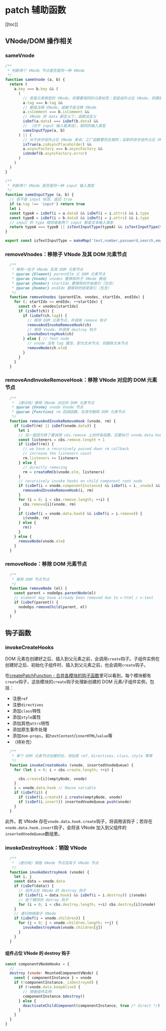 # patch 辅助函数

[[toc]]

## VNode/DOM 操作相关

### sameVnode

```js
/**
 * 判断两个 VNode 节点是否是同一种 VNode
 */
function sameVnode (a, b) {
  return (
    a.key === b.key && (
      (
        // 若是元素类型的 VNode，则需要相同的元素标签；若是组件占位 VNode，则需要是相同组件的 VNode
        a.tag === b.tag &&
        // 都是注释 VNode，或都不是注释 VNode
        a.isComment === b.isComment &&
        // VNode 的 data 都定义了，或都没定义
        isDef(a.data) === isDef(b.data) &&
        // （对于 input 输入框来说），相同的输入类型
        sameInputType(a, b)
      ) || (
        // 对于异步组件占位 VNode 来说，工厂函数要完全相同；且新的异步组件占位 VNode 不能是失败状态
        isTrue(a.isAsyncPlaceholder) &&
        a.asyncFactory === b.asyncFactory &&
        isUndef(b.asyncFactory.error)
      )
    )
  )
}

/**
 * 判断两个 VNode 是否是同一种 input 输入类型
 */
function sameInputType (a, b) {
  // 若不是 input 标签，返回 true
  if (a.tag !== 'input') return true
  let i
  const typeA = isDef(i = a.data) && isDef(i = i.attrs) && i.type
  const typeB = isDef(i = b.data) && isDef(i = i.attrs) && i.type
  // input 的 type 相同或者两个 input 都是文本输入类型
  return typeA === typeB || isTextInputType(typeA) && isTextInputType(typeB)
}
```

```js
export const isTextInputType = makeMap('text,number,password,search,email,tel,url')
```

### removeVnodes：移除子 VNode 及其 DOM 元素节点

```js
  /**
   * 移除一批子 VNode 及其 DOM 元素节点
   * @param {Element} parentElm 父 DOM 元素节点
   * @param {Vnode} vnodes 要移除的子 VNode 数组
   * @param {Number} startIdx 要移除的开始索引（包含）
   * @param {Number} endIdx 要移除的结束索引（包含）
   */
  function removeVnodes (parentElm, vnodes, startIdx, endIdx) {
    for (; startIdx <= endIdx; ++startIdx) {
      const ch = vnodes[startIdx]
      if (isDef(ch)) {
        if (isDef(ch.tag)) {
          // 移除 DOM 元素节点，并调用 remove 钩子
          removeAndInvokeRemoveHook(ch)
          // 移除 Vnode，并调用 destroy 钩子
          invokeDestroyHook(ch)
        } else { // Text node
          // vnode 没有 tag 属性，即为文本节点，则删除文本节点
          removeNode(ch.elm)
        }
      }
    }
  }
```

### removeAndInvokeRemoveHook：移除 VNode 对应的 DOM 元素节点

```js
  /**
   * （递归地）移除 VNode 对应的 DOM 元素节点
   * @param {Vnode} vnode Vnode 节点
   * @param {Function} rm 回调函数，在其中删除 DOM 元素节点
   */
  function removeAndInvokeRemoveHook (vnode, rm) {
    if (isDef(rm) || isDef(vnode.data)) {
      let i
      // 加一是因为除了要调用 cbs.remove 上的所有函数，还要执行 vnode.data.hook.remove 函数
      const listeners = cbs.remove.length + 1
      if (isDef(rm)) {
        // we have a recursively passed down rm callback
        // increase the listeners count
        rm.listeners += listeners
      } else {
        // directly removing
        rm = createRmCb(vnode.elm, listeners)
      }
      // recursively invoke hooks on child component root node
      if (isDef(i = vnode.componentInstance) && isDef(i = i._vnode) && isDef(i.data)) {
        removeAndInvokeRemoveHook(i, rm)
      }
      for (i = 0; i < cbs.remove.length; ++i) {
        cbs.remove[i](vnode, rm)
      }
      if (isDef(i = vnode.data.hook) && isDef(i = i.remove)) {
        i(vnode, rm)
      } else {
        rm()
      }
    } else {
      removeNode(vnode.elm)
    }
  }
```

### removeNode：移除 DOM 元素节点

```js
  /**
   * 移除 DOM 节点节点
   */
  function removeNode (el) {
    const parent = nodeOps.parentNode(el)
    // element may have already been removed due to v-html / v-text
    if (isDef(parent)) {
      nodeOps.removeChild(parent, el)
    }
  }
```

## 钩子函数

### invokeCreateHooks

DOM 元素在创建好之后、插入到父元素之前，会调用`create`钩子。子组件实例在创建好之后、初始化子组件时、插入到父元素之前，也会调用`create`钩子。

在[createPatchFunction - 合并各模块的钩子函数](/vue/source-study/vdom/patch.html#合并各模块的钩子函数)里可以看到，每个模块都有`create`钩子，这些模块的`create`钩子处理新创建的 DOM 元素/子组件实例，包括：

- 注册`ref`
- 注册`directives`
- 添加`class`特性
- 添加`style`属性
- 添加其他`attrs`特性
- 添加原生事件处理
- 添加`dom-props`，如`textContent`/`innerHTML`/`value`等
- （待补充）

```js
  /**
   * 单个 DOM 元素节点创建好后，添加其 ref、directives、class、style 等等
   */
  function invokeCreateHooks (vnode, insertedVnodeQueue) {
    for (let i = 0; i < cbs.create.length; ++i) {

      cbs.create[i](emptyNode, vnode)
    }
    i = vnode.data.hook // Reuse variable
    if (isDef(i)) {
      if (isDef(i.create)) i.create(emptyNode, vnode)
      if (isDef(i.insert)) insertedVnodeQueue.push(vnode)
    }
  }
```

此外，若 VNode 存在`vnode.data.hook.create`钩子，将调用该钩子；若存在`vnode.data.hook.insert`钩子，会将该 VNode 加入到父组件的`insertedVnodeQueue`数组里。

### invokeDestroyHook：销毁 VNode

```js
  /**
   * （递归地）销毁 VNode 节点及其子 VNode 节点
   */
  function invokeDestroyHook (vnode) {
    let i, j
    const data = vnode.data
    if (isDef(data)) {
      // 组件占位 VNode 的 destroy 钩子
      if (isDef(i = data.hook) && isDef(i = i.destroy)) i(vnode)
      // 各个模块的 detroy 钩子
      for (i = 0; i < cbs.destroy.length; ++i) cbs.destroy[i](vnode)
    }
    // 递归地销毁子 VNode
    if (isDef(i = vnode.children)) {
      for (j = 0; j < vnode.children.length; ++j) {
        invokeDestroyHook(vnode.children[j])
      }
    }
  }
```

#### 组件占位 VNode 的 destroy 钩子

```js
const componentVNodeHooks = {
  // ...
  destroy (vnode: MountedComponentVNode) {
    const { componentInstance } = vnode
    if (!componentInstance._isDestroyed) {
      if (!vnode.data.keepAlive) {
        // 销毁组件实例
        componentInstance.$destroy()
      } else {
        deactivateChildComponent(componentInstance, true /* direct */)
      }
    }
  }
}
```
